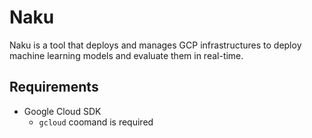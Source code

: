 # Naku

Naku is a tool that deploys and manages GCP infrastructures to deploy machine learning models and evaluate them in real-time.

## Requirements

- Google Cloud SDK
    - `gcloud` coomand is required
